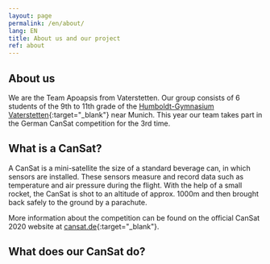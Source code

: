 ```yaml
---
layout: page
permalink: /en/about/
lang: EN
title: About us and our project
ref: about
---
```


## About us
We are the Team Apoapsis from Vaterstetten. Our group consists of 6 students of the 9th to 11th grade of the [Humboldt-Gymnasium Vaterstetten](http://www.humboldt-gym.de/){:target="_blank"} near Munich. This year our team takes part in the German CanSat competition for the 3rd time.


## What is a CanSat?
A CanSat is a mini-satellite the size of a standard beverage can, in which sensors are installed. These sensors measure and record data such as temperature and air pressure during the flight. With the help of a small rocket, the CanSat is shot to an altitude of approx. 1000m and then brought back safely to the ground by a parachute.

More information about the competition can be found on the official CanSat 2020 website at [cansat.de](https://cansat.de){:target="_blank"}.


## What does our CanSat do?
